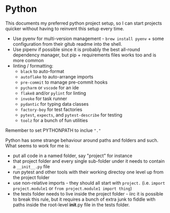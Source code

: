 # Python

This documents my preferred python project setup, so I can start projects quicker without having to reinvent this setup every time.

- Use pyenv for multi-version management - `brew install pyenv` + some configuration from their gitub readme into the shell.
- Use pipenv if possible since it is probably the best all-round dependency manager, but pip + requirements files works too and is more common
- linting / formatting:
  - `black` to auto-format
  - `autoflake` to auto-arrange imports
  - `pre-commit` to manage pre-commit hooks
  - `pycharm` or `vscode` for an ide
  - `flake8` and/or `pylint` for linting
  - `invoke` for task runner
  - `pydantic` for typing data classes
  - `factory-boy` for test factories
  - `pytest`, `expects`, and `pytest-describe` for testing
  - `toolz` for a bunch of fun utilities

Remember to set PYTHONPATH to inclue `"."`

Python has some strange behaviour around paths and folders and such.
What seems to work for me is:

- put all code in a named folder, say "project" for instance
- that project folder and every single sub-folder under it needs to contain a `__init__.py` file
- run pytest and other tools with their working directoy one level up from the project folder
- use non-relative imports - they should all start with `project.` (i.e. `import project.module1` or `from project.module1 import thing`)
- the tests folder needs to live inside the project folder - iirc it is possible to break this rule, but it requires a bunch of extra junk to fiddle with paths inside the root-level __init__.py file in the tests folder.
